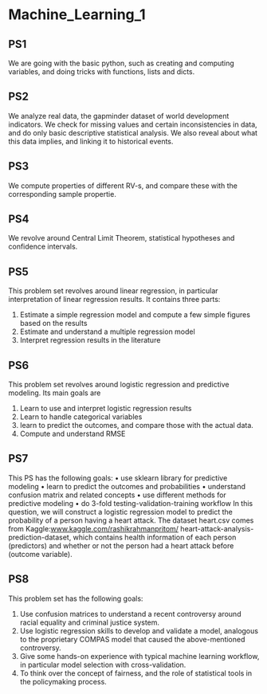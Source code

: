 # Machine_Learning_1
## PS1
We are going with the basic python, such as creating and computing variables, and doing tricks with functions, lists and dicts.

## PS2
We analyze real data, the gapminder dataset of world development indicators. We check for missing values and certain inconsistencies in data, and do only basic descriptive statistical analysis. We also reveal about what this data implies, and linking it to historical events.

## PS3
We compute properties of different RV-s, and compare these with the corresponding sample propertie.

## PS4
We revolve around Central Limit Theorem, statistical hypotheses and confidence intervals.


## PS5
This problem set revolves around linear regression, in particular interpretation of linear regression results. It contains three parts:
1. Estimate a simple regression model and compute a few simple figures based on the results  
2. Estimate and understand a multiple regression model  
3. Interpret regression results in the literature  


## PS6
This problem set revolves around logistic regression and predictive modeling. Its main goals are
1. Learn to use and interpret logistic regression results
2. Learn to handle categorical variables
3. learn to predict the outcomes, and compare those with the actual data.
4. Compute and understand RMSE

## PS7
This PS has the following goals:
• use sklearn library for predictive modeling
• learn to predict the outcomes and probabilities
• understand confusion matrix and related concepts
• use different methods for predictive modeling
• do 3-fold testing-validation-training workflow
In this question, we will construct a logistic regression model to predict the probability of a person having a heart attack. The dataset heart.csv comes from Kaggle:www.kaggle.com/rashikrahmanpritom/ heart-attack-analysis-prediction-dataset, which contains health information of each person (predictors) and whether or not the person had a heart attack before (outcome variable). 

## PS8
This problem set has the following goals:
1. Use confusion matrices to understand a recent controversy around racial equality and criminal justice system.
2. Use logistic regression skills to develop and validate a model, analogous to the proprietary COMPAS model that caused the above-mentioned controversy.
3. Give some hands-on experience with typical machine learning workflow, in particular model selection with cross-validation.
4. To think over the concept of fairness, and the role of statistical tools in the policymaking process.

